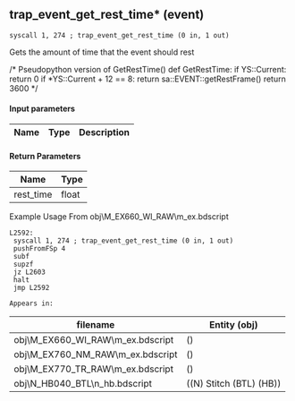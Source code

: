 ## trap_event_get_rest_time* (event)

`syscall 1, 274 ; trap_event_get_rest_time (0 in, 1 out)`

Gets the amount of time that the event should rest

/* Pseudopython version of GetRestTime()
def GetRestTime:
  if YS::Current:
    return 0
  if *YS::Current + 12 == 8:
    return sa::EVENT::getRestFrame()
  return 3600
*/

#### Input parameters
| Name | Type | Description
|------|------|------------


#### Return Parameters
| Name | Type
|------|-----
| rest_time   | float   
Example Usage From obj\M_EX660_WI_RAW\m_ex.bdscript
```plaintext
L2592:
 syscall 1, 274 ; trap_event_get_rest_time (0 in, 1 out)
 pushFromFSp 4
 subf 
 supzf 
 jz L2603
 halt 
 jmp L2592
```





	Appears in:
| filename | Entity (obj)
|----------|-------------
| obj\M_EX660_WI_RAW\m_ex.bdscript       | ()          
| obj\M_EX760_NM_RAW\m_ex.bdscript       | ()          
| obj\M_EX770_TR_RAW\m_ex.bdscript       | ()          
| obj\N_HB040_BTL\n_hb.bdscript       | ((N) Stitch (BTL) (HB))          




